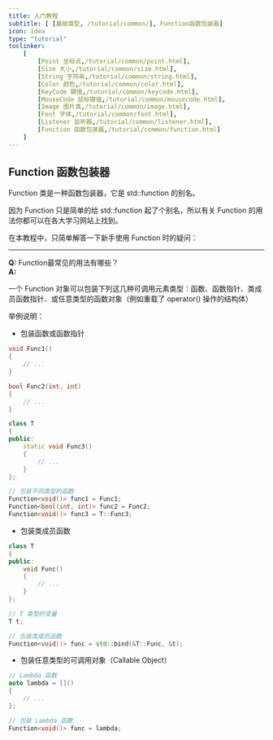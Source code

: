 ```yaml
---
title: 入门教程
subtitle: [ [基础类型, /tutorial/common/], Function函数包装器]
icon: idea
type: "tutorial"
toclinker: 
    [
        [Point 坐标点,/tutorial/common/point.html],
        [Size 大小,/tutorial/common/size.html],
        [String 字符串,/tutorial/common/string.html],
        [Color 颜色,/tutorial/common/color.html],
        [KeyCode 键值,/tutorial/common/keycode.html],
        [MouseCode 鼠标键值,/tutorial/common/mousecode.html],
        [Image 图片类,/tutorial/common/image.html],
        [Font 字体,/tutorial/common/font.html],
        [Listener 监听器,/tutorial/common/listener.html],
        [Function 函数包装器,/tutorial/common/function.html]
    ]
---
```


## Function 函数包装器

Function 类是一种函数包装器，它是 std::function 的别名。

因为 Function 只是简单的给 std::function 起了个别名，所以有关 Function 的用法你都可以在各大学习网站上找到。

在本教程中，只简单解答一下新手使用 Function 时的疑问：

---

**Q:** Function最常见的用法有哪些？  
**A:**  

一个 Function 对象可以包装下列这几种可调用元素类型：函数、函数指针、类成员函数指针、或任意类型的函数对象（例如重载了 operator() 操作的结构体）

举例说明：

- 包装函数或函数指针

```cpp
void Func1()
{
    // ...
}

bool Func2(int, int)
{
    // ...
}

class T
{
public:
    static void Func3()
    {
        // ...
    }
};

// 包装不同类型的函数
Function<void()> func1 = Func1;
Function<bool(int, int)> func2 = Func2;
Function<void()> func3 = T::Func3;
```

- 包装类成员函数

```cpp
class T
{
public:
    void Func()
    {
        // ...
    }
};

// T 类型的变量
T t;

// 包装类成员函数
Function<void()> func = std::bind(&T::Func, &t);
```

- 包装任意类型的可调用对象（Callable Object）

```cpp
// Lambda 函数
auto lambda = []()
{
    // ...
};

// 包装 Lambda 函数
Function<void()> func = lambda;
```
